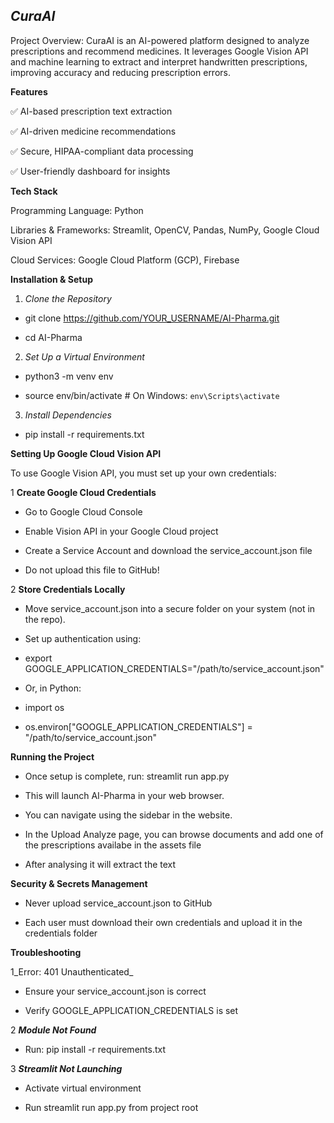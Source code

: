 _**CuraAI**_
----------------------
Project Overview: CuraAI is an AI-powered platform designed to analyze prescriptions and recommend medicines. It leverages Google Vision API and machine learning to extract and interpret handwritten prescriptions, improving accuracy and reducing prescription errors.


**Features**

✅ AI-based prescription text extraction

✅ AI-driven medicine recommendations

✅ Secure, HIPAA-compliant data processing

✅ User-friendly dashboard for insights



**Tech Stack**

Programming Language: Python

Libraries & Frameworks: Streamlit, OpenCV, Pandas, NumPy, Google Cloud Vision API

Cloud Services: Google Cloud Platform (GCP), Firebase



**Installation & Setup**

1. _Clone the Repository_

- git clone https://github.com/YOUR_USERNAME/AI-Pharma.git

- cd AI-Pharma


2. _Set Up a Virtual Environment_

- python3 -m venv env

- source env/bin/activate  # On Windows: `env\Scripts\activate`


3. _Install Dependencies_
   
- pip install -r requirements.txt



**Setting Up Google Cloud Vision API**

To use Google Vision API, you must set up your own credentials:

1️ **Create Google Cloud Credentials**

- Go to Google Cloud Console

- Enable Vision API in your Google Cloud project

- Create a Service Account and download the service_account.json file

- Do not upload this file to GitHub!

2️ **Store Credentials Locally**

- Move service_account.json into a secure folder on your system (not in the repo).

- Set up authentication using:

- export GOOGLE_APPLICATION_CREDENTIALS="/path/to/service_account.json"

- Or, in Python:

- import os

- os.environ["GOOGLE_APPLICATION_CREDENTIALS"] = "/path/to/service_account.json"



**Running the Project**

- Once setup is complete, run: streamlit run app.py

- This will launch AI-Pharma in your web browser.

- You can navigate using the sidebar in the website.

- In the Upload Analyze page, you can browse documents and add one of the prescriptions availabe in the assets file

- After analysing it will extract the text 




**Security & Secrets Management**

- Never upload service_account.json to GitHub

- Each user must download their own credentials and upload it in the credentials folder



**Troubleshooting**

1️_Error: 401 Unauthenticated_

- Ensure your service_account.json is correct

- Verify GOOGLE_APPLICATION_CREDENTIALS is set


2️ _**Module Not Found**_

- Run: pip install -r requirements.txt


3️ _**Streamlit Not Launching**_

- Activate virtual environment

- Run streamlit run app.py from project root
